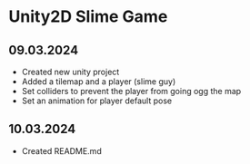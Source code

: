 # Unity2D Slime Game
## 09.03.2024
- Created new unity project
- Added a tilemap and a player (slime guy)
- Set colliders to prevent the player from going ogg the map
- Set an animation for player default pose

## 10.03.2024
- Created README.md
